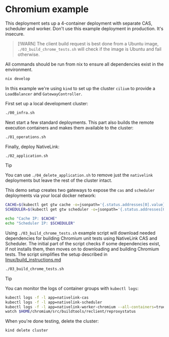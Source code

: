 # Chromium example

This deployment sets up a 4-container deployment with separate CAS, scheduler
and worker. Don't use this example deployment in production. It's insecure.

> [!WARN]
> The client build request is best done from a Ubuntu image, `./03_build_chrome_tests.sh`
> will check if the image is Ubuntu and fail otherwise.

All commands should be run from nix to ensure all dependencies exist in the environment.

```bash
nix develop
```

In this example we're using `kind` to set up the cluster `cilium` to provide a
`LoadBalancer` and `GatewayController`.

First set up a local development cluster:

```bash
./00_infra.sh
```

Next start a few standard deployments. This part also builds the remote
execution containers and makes them available to the cluster:

```bash
./01_operations.sh
```

Finally, deploy NativeLink:

```bash
./02_application.sh
```

> [!TIP]
> You can use `./04_delete_application.sh` to remove just the `nativelink`
> deployments but leave the rest of the cluster intact.

This demo setup creates two gateways to expose the `cas` and `scheduler`
deployments via your local docker network:

```bash
CACHE=$(kubectl get gtw cache -o=jsonpath='{.status.addresses[0].value}')
SCHEDULER=$(kubectl get gtw scheduler -o=jsonpath='{.status.addresses[0].value}')

echo "Cache IP: $CACHE"
echo "Scheduler IP: $SCHEDULER"
```

Using `./03_build_chrome_tests.sh` example script will download needed dependencies
for building Chromium unit tests using NativeLink CAS and Scheduler. The initial part
of the script checks if some dependencies exist, if not installs them, then moves on
to downloading and building Chromium tests. The script simplifies the setup described
in [linux/build_instructions.md](https://chromium.googlesource.com/chromium/src/+/main/docs/linux/build_instructions.md)

```bash
./03_build_chrome_tests.sh
```

> [!TIP]
> You can monitor the logs of container groups with `kubectl logs`:
> ```bash
> kubectl logs -f -l app=nativelink-cas
> kubectl logs -f -l app=nativelink-scheduler
> kubectl logs -f -l app=nativelink-worker-chromium --all-containers=true
> watch $HOME/chromium/src/buildtools/reclient/reproxystatus
> ```

When you're done testing, delete the cluster:

```bash
kind delete cluster
```
